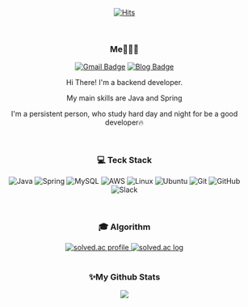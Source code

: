 <div align="center">
  
[![Hits](https://hits.seeyoufarm.com/api/count/incr/badge.svg?url=https%3A%2F%2Fgithub.com%2FCHOHYUNHWA&count_bg=%23191919&title_bg=%23191919&icon=github.svg&icon_color=%23FFFFFF&title=Github+Views&edge_flat=false)](https://hits.seeyoufarm.com)

<br>

### Me🧑🏻‍💻

[![Gmail Badge](https://img.shields.io/badge/-Gmail-d14836?style=flat-square&logo=Gmail&logoColor=white&link=mailto:gusghk115@gmail.com)](mailto:gusghk115@gmail.com)
[![Blog Badge](https://img.shields.io/badge/-Tistory-000000?style=flat-square&logo=Tistory&logoColor=white&link=https://hyunhwa-dev.tistory.com/)](https://hyunhwa-dev.tistory.com/)


<p>Hi There! I'm a backend developer.</p>
<p> My main skills are Java and Spring </p>
<p>I'm a persistent person, who study hard day and night for be a good developer🔥</p>

<br>

### 💻 Teck Stack

![Java](https://img.shields.io/badge/Java-007396?&style=flat&logo=OpenJDK&logoColor=white)
![Spring](https://img.shields.io/badge/Spring-6DB33F?style=flat&logo=Spring&logoColor=white)
![MySQL](https://img.shields.io/badge/MySQL-4479A1?style=flat&logo=MySQL&logoColor=white)
![AWS](https://img.shields.io/badge/AWS-232F3E?style=flat&logo=amazonaws&logoColor=white)
![Linux](https://img.shields.io/badge/Linux-FCC624?style=flat&logo=Linux&logoColor=white) 
![Ubuntu](https://img.shields.io/badge/Ubuntu-E95420?style=flat&logo=Ubuntu&logoColor=white)
![Git](https://img.shields.io/badge/Git-F05032?&style=flat&logo=Git&logoColor=white)
![GitHub](https://img.shields.io/badge/GitHub-181717?&style=flat&logo=GitHub&logoColor=white) 
![Slack](https://img.shields.io/badge/Slack-4a154b?style=flat&logo=Slack&logoColor=white)
<!-- ![Hibernate](https://img.shields.io/badge/hibernate-59666C?style=flat&logo=hibernate&logoColor=white) -->
<br>

### 🎓 Algorithm
  
<a href="https://solved.ac/profile/gusghk115">
  <img alt="solved.ac profile" src="http://mazassumnida.wtf/api/v2/generate_badge?boj=gusghk115"/>
  <img alt="solved.ac log" src="http://mazandi.herokuapp.com/api?handle=gusghk115&theme=warm"/>
</a>

<br>
<br>

### ✨My Github Stats
<img src="https://github-readme-stats.vercel.app/api?username=CHOHYUNHWA&show_icons=true">

</div>






<!--
**CHOHYUNHWA/CHOHYUNHWA** is a ✨ _special_ ✨ repository because its `README.md` (this file) appears on your GitHub profile.

Here are some ideas to get you started:

- 🔭 I’m currently working on ...
- 🌱 I’m currently learning ...
- 👯 I’m looking to collaborate on ...
- 🤔 I’m looking for help with ...
- 💬 Ask me about ...
- 📫 How to reach me: ...
- 😄 Pronouns: ...
- ⚡ Fun fact: ...
-->
